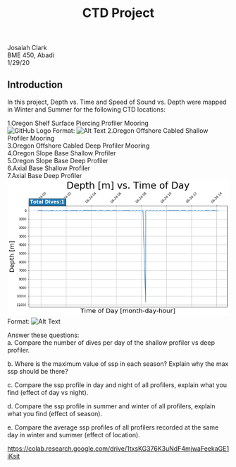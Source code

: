 # <div align=center>    CTD Project </div> <br>

Josaiah Clark<br>
BME 450, Abadi<br>
1/29/20<br>

## Introduction
In this project, Depth vs. Time and Speed of Sound vs. Depth were mapped in Winter and Summer for the following CTD locations:


1.Oregon Shelf Surface Piercing Profiler Mooring<br>
![GitHub Logo](Oregon_Shelf_Surface_Piercing_Profiler_Mooring/Winter/download.png)
Format: ![Alt Text](url)
2.Oregon Offshore Cabled Shallow Profiler Mooring<br>
3.Oregon Offshore Cabled Deep Profiler Mooring<br>
4.Oregon Slope Base Shallow Profiler<br>
5.Oregon Slope Base Deep Profiler<br>
6.Axial Base Shallow Profiler<br>
7.Axial Base Deep Profiler<br>
![GitHub Logo](Axial_Base_Deep_Profiler/Winter/download.png)
Format: ![Alt Text](url)

Answer these questions:<br>
a. Compare the number of dives per day of the shallow profiler vs deep profiler.<br>


b. Where is the maximum value of ssp in each season? Explain why the max ssp should be there?<br>


c. Compare the ssp profile in day and night of all profilers, explain what you find (effect of day vs night).<br>


d. Compare the ssp profile in summer and winter of all profilers, explain what you find (effect of season).<br>


e. Compare the average ssp profiles of all profilers recorded at the same day in winter and summer (effect of location).<br>

https://colab.research.google.com/drive/1txsKG376K3uNdF4mjwaFeekaGE1iKsit
